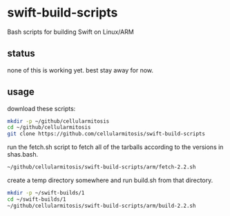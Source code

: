 # swift-build-scripts
Bash scripts for building Swift on Linux/ARM

## status

none of this is working yet.  best stay away for now.

## usage

download these scripts:

```bash
mkdir -p ~/github/cellularmitosis
cd ~/github/cellularmitosis
git clone https://github.com/cellularmitosis/swift-build-scripts
```

run the fetch.sh script to fetch all of the tarballs according to the versions in shas.bash.

```bash
~/github/cellularmitosis/swift-build-scripts/arm/fetch-2.2.sh
```

create a temp directory somewhere and run build.sh from that directory.

```bash
mkdir -p ~/swift-builds/1
cd ~/swift-builds/1
~/github/cellularmitosis/swift-build-scripts/arm/build-2.2.sh
```
